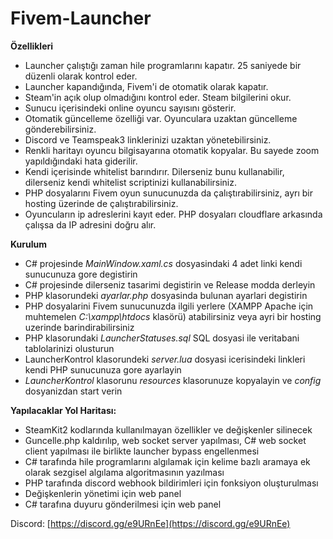 # Fivem-Launcher  
  
**Özellikleri**  
- Launcher çalıştığı zaman hile programlarını kapatır. 25 saniyede bir düzenli olarak kontrol eder.  
- Launcher kapandığında, Fivem'i de otomatik olarak kapatır.  
- Steam'in açık olup olmadığını kontrol eder. Steam bilgilerini okur.  
- Sunucu içerisindeki online oyuncu sayısını gösterir.  
- Otomatik güncelleme özelliği var. Oyunculara uzaktan güncelleme gönderebilirsiniz.  
- Discord ve Teamspeak3 linklerinizi uzaktan yönetebilirsiniz.  
- Renkli haritayı oyuncu bilgisayarına otomatik kopyalar. Bu sayede zoom yapıldığındaki hata giderilir.  
- Kendi içerisinde whitelist barındırır. Dilerseniz bunu kullanabilir, dilerseniz kendi whitelist scriptinizi kullanabilirsiniz.  
- PHP dosyalarını Fivem oyun sunucunuzda da çalıştırabilirsiniz, ayrı bir hosting üzerinde de çalıştırabilirsiniz.  
- Oyuncuların ip adreslerini kayıt eder. PHP dosyaları cloudflare arkasında çalışsa da IP adresini doğru alır.  
  
  
**Kurulum**
- C# projesinde *MainWindow.xaml.cs* dosyasindaki 4 adet linki kendi sunucunuza gore degistirin  
- C# projesinde dilerseniz tasarimi degistirin ve Release modda derleyin  
- PHP klasorundeki *ayarlar.php* dosyasinda bulunan ayarlari degistirin  
- PHP dosyalarini Fivem sunucunuzda ilgili yerlere (XAMPP Apache için muhtemelen *C:\xampp\htdocs* klasörü) atabilirsiniz veya ayri bir hosting uzerinde barindirabilirsiniz  
- PHP klasorundaki *LauncherStatuses.sql* SQL dosyasi ile veritabani tablolarinizi olusturun  
- LauncherKontrol klasorundeki *server.lua* dosyasi icerisindeki linkleri kendi PHP sunucunuza gore ayarlayin  
- *LauncherKontrol* klasorunu *resources* klasorunuze kopyalayin ve *config* dosyanizdan start verin  
  
  
**Yapılacaklar Yol Haritası:**  
- SteamKit2 kodlarında kullanılmayan özellikler ve değişkenler silinecek  
- Guncelle.php kaldırılıp, web socket server yapılması, C# web socket client yapılması ile birlikte launcher bypass engellenmesi  
- C# tarafında hile programlarını algılamak için kelime bazlı aramaya ek olarak sezgisel algılama algoritmasının yazılması  
- PHP tarafında discord webhook bildirimleri için fonksiyon oluşturulması  
- Değişkenlerin yönetimi için web panel  
- C# tarafına duyuru gönderilmesi için web panel  
  
  
Discord: [https://discord.gg/e9URnEe](https://discord.gg/e9URnEe)